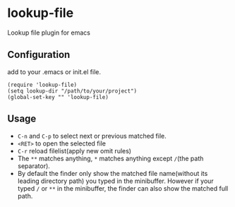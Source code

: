 # lookup-file
Lookup file plugin for emacs

## Configuration
add to your .emacs or init.el file.

    (require 'lookup-file)
    (setq lookup-dir "/path/to/your/project")
    (global-set-key "" 'lookup-file)

## Usage

* `C-n` and `C-p` to select next or previous matched file.
* `<RET>` to open the selected file
* `C-r` reload filelist(apply new omit rules)
* The `**` matches anything, `*` matches anything except `/`(the path separator).
* By default the finder only show the matched file name(without its leading directory path) you typed in the minibuffer. However if your typed `/` or `**` in the minibuffer, the finder can also show the matched full path.
